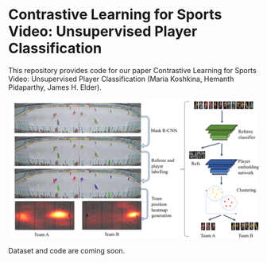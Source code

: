 # Contrastive Learning for Sports Video: Unsupervised Player Classification
This repository provides code for our paper Contrastive Learning for Sports Video: Unsupervised Player Classification (Maria Koshkina, Hemanth Pidaparthy, James H. Elder).

![Workflow](workflow.png)

Dataset and code are coming soon.
